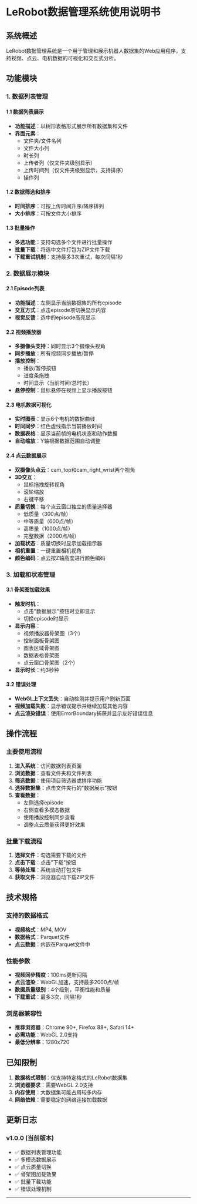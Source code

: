 # LeRobot数据管理系统使用说明书

## 系统概述

LeRobot数据管理系统是一个用于管理和展示机器人数据集的Web应用程序，支持视频、点云、电机数据的可视化和交互式分析。

## 功能模块

### 1. 数据列表管理

#### 1.1 数据列表展示
- **功能描述**：以树形表格形式展示所有数据集和文件
- **界面元素**：
  - 文件夹/文件名列
  - 文件大小列
  - 时长列
  - 上传者列（仅文件夹级别显示）
  - 上传时间列（仅文件夹级别显示，支持排序）
  - 操作列

#### 1.2 数据筛选和排序
- **时间排序**：可按上传时间升序/降序排列
- **大小排序**：可按文件大小排序

#### 1.3 批量操作
- **多选功能**：支持勾选多个文件进行批量操作
- **批量下载**：将选中文件打包为ZIP文件下载
- **下载重试机制**：支持最多3次重试，每次间隔1秒

### 2. 数据展示模块

#### 2.1 Episode列表
- **功能描述**：左侧显示当前数据集的所有episode
- **交互方式**：点击episode项切换显示内容
- **视觉反馈**：选中的episode高亮显示

#### 2.2 视频播放器
- **多摄像头支持**：同时显示3个摄像头视角
- **同步播放**：所有视频同步播放/暂停
- **播放控制**：
  - 播放/暂停按钮
  - 进度条拖拽
  - 时间显示（当前时间/总时长）
- **悬停控制**：鼠标悬停在视频上显示播放按钮

#### 2.3 电机数据可视化
- **实时图表**：显示6个电机的数据曲线
- **时间同步**：红色虚线指示当前播放时间
- **数据表格**：显示当前帧的电机状态和动作数据
- **自动缩放**：Y轴根据数据范围自动调整

#### 2.4 点云数据展示
- **双摄像头点云**：cam_top和cam_right_wrist两个视角
- **3D交互**：
  - 鼠标拖拽旋转视角
  - 滚轮缩放
  - 右键平移
- **质量切换**：每个点云窗口独立的质量选择器
  - 低质量（300点/帧）
  - 中等质量（600点/帧）
  - 高质量（1000点/帧）
  - 完整数据（2000点/帧）
- **加载状态**：质量切换时显示加载指示器
- **相机重置**：一键重置相机视角
- **颜色编码**：点云按Z轴高度进行颜色编码

### 3. 加载和状态管理

#### 3.1 骨架图加载效果
- **触发时机**：
  - 点击"数据展示"按钮时立即显示
  - 切换episode时显示
- **显示内容**：
  - 视频播放器骨架图（3个）
  - 控制面板骨架图
  - 图表区域骨架图
  - 数据表格骨架图
  - 点云窗口骨架图（2个）
- **显示时长**：约3秒钟

#### 3.2 错误处理
- **WebGL上下文丢失**：自动检测并提示用户刷新页面
- **视频加载失败**：显示错误提示并继续加载其他内容
- **点云渲染错误**：使用ErrorBoundary捕获并显示友好错误信息

## 操作流程

### 主要使用流程

1. **进入系统**：访问数据列表页面
2. **浏览数据**：查看文件夹和文件列表
3. **筛选数据**：使用项目筛选器或排序功能
4. **选择数据集**：点击文件夹行的"数据展示"按钮
5. **查看数据**：
   - 左侧选择episode
   - 右侧查看多模态数据
   - 使用播放控制同步查看
   - 调整点云质量获得更好效果

### 批量下载流程

1. **选择文件**：勾选需要下载的文件
2. **点击下载**：点击"下载"按钮
3. **等待处理**：系统自动打包文件
4. **获取文件**：浏览器自动下载ZIP文件

## 技术规格

### 支持的数据格式
- **视频格式**：MP4, MOV
- **数据格式**：Parquet文件
- **点云数据**：内嵌在Parquet文件中

### 性能参数
- **视频同步精度**：100ms更新间隔
- **点云渲染**：WebGL加速，支持最多2000点/帧
- **数据质量级别**：4个级别，平衡性能和质量
- **下载重试**：最多3次，间隔1秒

### 浏览器兼容性
- **推荐浏览器**：Chrome 90+, Firefox 88+, Safari 14+
- **必需功能**：WebGL 2.0支持
- **最低分辨率**：1280x720

## 已知限制

1. **数据格式限制**：仅支持特定格式的LeRobot数据集
2. **浏览器要求**：需要WebGL 2.0支持
3. **内存使用**：大数据集可能占用较多内存
4. **网络依赖**：需要稳定的网络连接加载数据

## 更新日志

### v1.0.0 (当前版本)
- ✅ 数据列表管理功能
- ✅ 多模态数据展示
- ✅ 点云质量切换
- ✅ 骨架图加载效果
- ✅ 批量下载功能
- ✅ 错误处理机制

---
